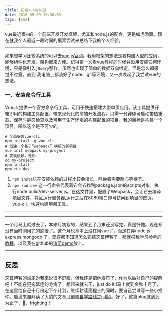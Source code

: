 ```yaml
---
title: 初尝vue的味道
date: 2016-09-09 16:30:03
tags: [vue]
---
```

vue最近很🔥的一个前端开发开发框架，尤其和node.js的配合，更是如虎添翼。现在就我个人最近一段时间的摸索尝试来总结下我的个人经验。
<!---more-->
***
如果想学习比较系统的可以去[vue.js官网](http://cn.vuejs.org)。我用框架的想法是要构建大型的应用，能够组件化开发，架构起来方便。记得第一次看vue教程的时候并没用安装任何环境，只是像引入`jQuery`那样，虽然也实现了简单的数据双向绑定，但是怎么都感觉不过瘾。直到 我电脑上都装好了node、git等环境，又一次唤起了我尝试vue的想法。
### 一、安装命令行工具
Vue.js 提供一个官方命令行工具，可用于快速搭建大型单页应用。该工具提供开箱即用的构建工具配置，带来现代化的前端开发流程。只需一分钟即可启动带热重载、保存时静态检查以及可用于生产环境的构建配置的项目。我的目标是构建一个项目，所以这个是不可少的。
```
# 全局安装vue-cli
npm install -g vue-cli
# 创建一个基于“webpack” 模板的新项目
vue init webpack my-project
# 安装依赖，走你
cd my-project
npm install
npm run dev
```
1. `npm install`在安装依赖的过程比较会漫长，除尝者需要耐心等待下。
2. `npm run dev` 这一行命令代表着它会去找到package.json的scripts对象，执行node bulid/dev-server.js。在这文件里，配置了Webpack，会让它去编译项目文件，并且运行服务器,运行之后在8080端口即可访问到项目的首页。
vue-cli，快速构建项目工具。
***
***
一个月马上就过去了，本来月初写的，结果到了月末还没写完，真是忏愧。现在都没有当时刚用完的感悟了。这个月也基本上没在用vue了，而是在弄node.js express mongodb 了。现在都不知道怎么完结这篇博客了，那就把我学习参考的[教程](https://github.com/MeCKodo/vue-tutorial)，以及我在github的[演示demo](https://carpentercloud.github.io/testdist/#!/home)放上。
***
## 反思
这篇博客的烂尾对我来说很不舒服，但我还是把他发布了，作为以后对自己的提醒吧！不能在犯拖延症的毛病了，想起来就去干，just do it !马上就到金秋十月了，在这里给自己十月份定下个计划，继续耕读高程三的同时，要自己尝试写一些小插件。启发来自拜读了大豹的文章[《前端自学路线之js篇》](http://mp.weixin.qq.com/s?__biz=MjM5MTA1MjAxMQ==&mid=2651222700&idx=1&sn=927bb7c7ecb26c400902cdc06dc6dc5e&mpshare=1&scene=1&srcid=0930pOdaSrvsCYKdO6B84Z2b#rd)。好了，这篇blog就到此为止了，💪，frighting！
***
